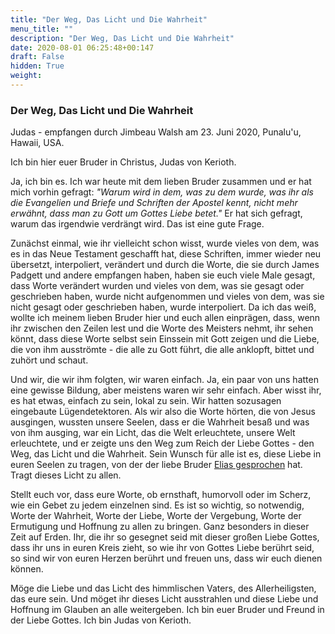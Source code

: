 ```yaml
---
title: "Der Weg, Das Licht und Die Wahrheit"
menu_title: ""
description: "Der Weg, Das Licht und Die Wahrheit"
date: 2020-08-01 06:25:48+00:147
draft: False
hidden: True
weight:
---
```

### Der Weg, Das Licht und Die Wahrheit

Judas - empfangen durch Jimbeau Walsh am 23. Juni 2020, Punalu'u, Hawaii, USA.

Ich bin hier euer Bruder in Christus, Judas von Kerioth.

Ja, ich bin es. Ich war heute mit dem lieben Bruder zusammen und er hat mich vorhin gefragt: *"Warum wird in dem, was zu dem wurde, was ihr als die Evangelien und Briefe und Schriften der Apostel kennt, nicht mehr erwähnt, dass man zu Gott um Gottes Liebe betet."* Er hat sich gefragt, warum das irgendwie verdrängt wird. Das ist eine gute Frage.

Zunächst einmal, wie ihr vielleicht schon wisst, wurde vieles von dem, was es in das Neue Testament geschafft hat, diese Schriften, immer wieder neu übersetzt, interpoliert, verändert und durch die Worte, die sie durch James Padgett und andere empfangen haben, haben sie euch viele Male gesagt, dass Worte verändert wurden und vieles von dem, was sie gesagt oder geschrieben haben, wurde nicht aufgenommen und vieles von dem, was sie nicht gesagt oder geschrieben haben, wurde interpoliert. Da ich das weiß, wollte ich meinem lieben Bruder hier und euch allen einprägen, dass, wenn ihr zwischen den Zeilen lest und die Worte des Meisters nehmt, ihr sehen könnt, dass diese Worte selbst sein Einssein mit Gott zeigen und die Liebe, die von ihm ausströmte - die alle zu Gott führt, die alle anklopft, bittet und zuhört und schaut.

Und wir, die wir ihm folgten, wir waren einfach. Ja, ein paar von uns hatten eine gewisse Bildung, aber meistens waren wir sehr einfach. Aber wisst ihr, es hat etwas, einfach zu sein, lokal zu sein. Wir hatten sozusagen eingebaute Lügendetektoren. Als wir also die Worte hörten, die von Jesus ausgingen, wussten unsere Seelen, dass er die Wahrheit besaß und was von ihm ausging, war ein Licht, das die Welt erleuchtete, unsere Welt erleuchtete, und er zeigte uns den Weg zum Reich der Liebe Gottes - den Weg, das Licht und die Wahrheit. Sein Wunsch für alle ist es, diese Liebe in euren Seelen zu tragen, von der der liebe Bruder [Elias gesprochen](/aktuelle-botschaften/aktuelle-botschaften-in-reihenfolge-des-datums/aktuelle-botschaften-2020/licht-in-die-welt-zu-bringen-ist-euer-fokus-af-elias-23-juni-2020/) hat. Tragt dieses Licht zu allen.

Stellt euch vor, dass eure Worte, ob ernsthaft, humorvoll oder im Scherz, wie ein Gebet zu jedem einzelnen sind. Es ist so wichtig, so notwendig, Worte der Wahrheit, Worte der Liebe, Worte der Vergebung, Worte der Ermutigung und Hoffnung zu allen zu bringen. Ganz besonders in dieser Zeit auf Erden. Ihr, die ihr so gesegnet seid mit dieser großen Liebe Gottes, dass ihr uns in euren Kreis zieht, so wie ihr von Gottes Liebe berührt seid, so sind wir von euren Herzen berührt und freuen uns, dass wir euch dienen können.

Möge die Liebe und das Licht des himmlischen Vaters, des Allerheiligsten, das eure sein. Und möget ihr dieses Licht ausstrahlen und diese Liebe und Hoffnung im Glauben an alle weitergeben. Ich bin euer Bruder und Freund in der Liebe Gottes. Ich bin Judas von Kerioth.

